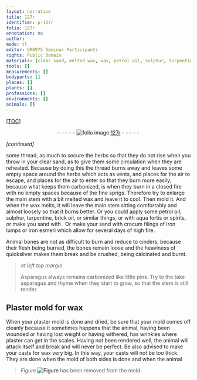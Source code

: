```yaml
---
layout: narrative
title: 127r
identifier: p-127r
folio: 127r
annotation: no
author:
mode: tl
editor: GR8975 Seminar Participants
rights: Public Domain
materials: [clear sand, melted wax, wax, petrol oil, sulphur, turpentine, brick oil, aqua fortis, spirits, sand, crocum filings, iron lumps, iron esmeri, quicksilver, Plaster, plaster]
tools: []
measurements: []
bodyparts: []
places: []
plants: []
professions: []
environments: []
animals: []
---
```


<p><a href="{{ site.baseurl }}/diplomatic/">[TOC]</a></p><div class="folio" align="center">- - - - - <a href="http://gallica.bnf.fr/ark:/12148/btv1b10500001g/f259.image" target="_blank"><img src="https://cu-mkp.github.io/2017-workshop-edition/assets/photo-icon.png" alt="folio image: " style="display:inline-block; margin-bottom:-3px;"/>127r</a> - - - - - </div>  
 
*[continued]*
  
some thread, as much to secure the herbs so that they do not rise when you throw in your <span class="m">clear sand</span>, as to give them some circulation when they are reheated. Because by doing this the thread burns away and leaves some empty space around the herbs which acts as vents, and places for the air to escape, and places for the air to enter so that they burn more easily; because what keeps them carbonized, is when they burn in a closed fire with no empty spaces because of the fine sprigs. Therefore try to enlarge the main stem with a bit <span class="m">melted wax</span> and leave it to cool. Then mold it. And when the <span class="m">wax</span> melts, it will leave the main stem sitting comfortably and almost loosely so that it burns better. Or you could apply some <span class="m">petrol oil</span>, <span class="m">sulphur</span>, <span class="m">turpentine</span>, <span class="m">brick oil</span>, or similar things, or with <span class="m">aqua fortis</span> or <span class="m">spirits</span>, or make you <span class="m">sand</span> with . Or make your <span class="m">sand</span> with <span class="m">crocum filings</span> of <span class="m">iron lumps</span> or <span class="m">iron esmeri</span> which allow for several days of high fire.
 
Animal bones are not as difficult to burn and reduce to cinders, because their flesh being burned, the bones remain loose and the heaviness of <span class="m">quicksilver</span> makes them break and be crushed, being calcinated and burnt.
 
> *at left top margin*
> 
> 
>   Asparagus always remains carbonized like little pins. Try to the take asparagus and thyme when they start to grow, so that the stem is still tender.
 
 
  

## <span class="m">Plaster</span> mold for <span class="m">wax</span>

 
When your <span class="m">plaster</span> mold is done and dried, be sure that your mold comes off cleanly because it sometimes happens that the animal, having been wounded or having lost weight or having withered, has wrinkles where <span class="m">plaster</span> can get in the scales. Having not been rendered well, the animal will attack itself and break and will never be perfect. Be also advised to make your casts for <span class="m">wax</span> very big. In this way, your casts will not be too thick. They are done when the mold of both sides is done and when the animal 
> *Figure*
> <a href="https://drive.google.com/open?id=0B9-oNrvWdlO5ZFFkT3I4Vmx2em8" target="_blank"><img src="https://cu-mkp.github.io/GR8975-edition/assets/photo-icon.png" alt="Figure" style="display:inline-block; margin-bottom:-3px;"/></a>
 has been removed from the mold.
 

